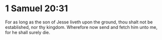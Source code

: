 # 1 Samuel 20:31

For as long as the son of Jesse liveth upon the ground, thou shalt not be established, nor thy kingdom. Wherefore now send and fetch him unto me, for he shall surely die.